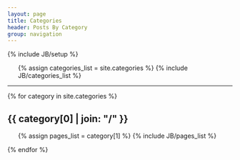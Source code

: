 ```yaml
---
layout: page
title: Categories
header: Posts By Category
group: navigation
---
```

{% include JB/setup %}

<ul class="tag_box inline">
  {% assign categories_list = site.categories %}
  {% include JB/categories_list %}
</ul>

---

{% for category in site.categories %} 
<h2 id="{{ category[0] }}-ref">{{ category[0] | join: "/" }}</h2>
<ul>
  {% assign pages_list = category[1] %}  
  {% include JB/pages_list %}
</ul>
{% endfor %}

